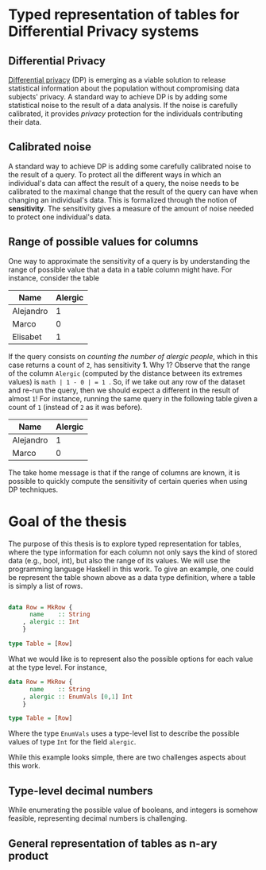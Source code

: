 # Typed representation of tables for Differential Privacy systems

## Differential Privacy

[Differential privacy](https://link.springer.com/chapter/10.1007/11681878_14)
(DP) is emerging as a viable solution to release statistical information about
the population without compromising data subjects' privacy. A standard way to
achieve DP is by adding some statistical noise to the result of a data analysis.
If the noise is carefully calibrated, it provides *privacy* protection for the
individuals contributing their data.

## Calibrated noise

A standard way to achieve DP is adding some carefully calibrated noise to the
result of a query. To protect all the different ways in which an individual's
data can affect the result of a query, the noise needs to be calibrated to the
maximal change that the result of the query can have when changing an
individual's data. This is formalized through the notion of **sensitivity**. The
sensitivity gives a measure of the amount of noise needed to protect one
individual's data.

## Range of possible values for columns

One way to approximate the sensitivity of a query is by understanding the range
of possible value that a data in a table column might have. For instance,
consider the table

| Name | Alergic |
| ---- | ------- |
| Alejandro | 1 |
| Marco     | 0 |
| Elisabet  | 1 |

If the query consists on *counting the number of alergic people*, which in this
case returns a count of `2`, has sensitivity **1**. Why 1? Observe that the
range of the column `Alergic` (computed by the distance between its extremes
values) is ```math | 1 - 0 | = 1 ```. So, if we take out any row of the dataset
and re-run the query, then we should expect a different in the result of almost
`1`! For instance, running the same query in the following table given a count
of `1` (instead of `2` as it was before).

| Name | Alergic |
| ---- | ------- |
| Alejandro | 1 |
| Marco     | 0 |

The take home message is that if the range of columns are known, it is possible
to quickly compute the sensitivity of certain queries when using DP techniques.

# Goal of the thesis

The purpose of this thesis is to explore typed representation for tables, where
the type information for each column not only says the kind of stored data
(e.g., bool, int), but also the range of its values. We will use the programming
language Haskell in this work. To give an example, one could be represent the
table shown above as a data type definition, where a table is simply a list of
rows.

```haskell

data Row = MkRow {
      name    :: String
    , alergic :: Int
    }

type Table = [Row]
```

What we would like is to represent also the possible options for each value at
the type level. For instance,

```haskell
data Row = MkRow {
      name    :: String
    , alergic :: EnumVals [0,1] Int
    }

type Table = [Row]
```

Where the type `EnumVals` uses a type-level list to describe the possible values
of type `Int` for the field `alergic`.

While this example looks simple, there are two challenges aspects about this
work.

## Type-level decimal numbers

While enumerating the possible value of booleans, and integers is somehow
feasible, representing decimal numbers is challenging.

## General representation of tables as n-ary product
